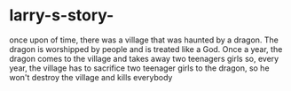 # larry-s-story-
once upon of time, there was a village that was haunted by a dragon. 
The dragon is worshipped by people and is treated like a God. Once a year, the dragon comes to the village and takes away two teenagers girls 
so, every year, the village has to sacrifice two teenager girls to the dragon, so he won't destroy the village and kills everybody 
